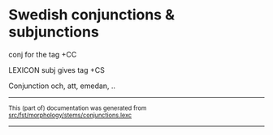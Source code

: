 # Swedish conjunctions & subjunctions

conj for the tag +CC

LEXICON subj gives tag +CS

Conjunction  och, att, emedan, ..

* * *

<small>This (part of) documentation was generated from [src/fst/morphology/stems/conjunctions.lexc](https://github.com/giellalt/lang-swe/blob/main/src/fst/morphology/stems/conjunctions.lexc)</small>

---

